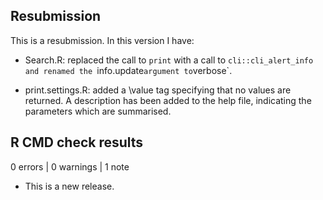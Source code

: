 ## Resubmission

This is a resubmission. In this version I have:

* Search.R: replaced the call to `print` with a call to `cli::cli_alert_info
and renamed the `info.update` argument to `verbose`.

* print.settings.R: added a \value tag specifying that no values are returned.
A description has been added to the help file, indicating the parameters which
are summarised.

## R CMD check results

0 errors | 0 warnings | 1 note

* This is a new release.
